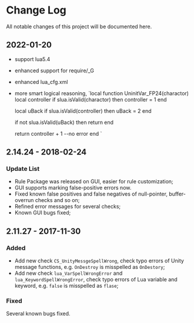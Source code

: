 # Change Log
All notable changes of this project will be documented here.
## 2022-01-20
* support lua5.4
* enhanced support for require/_G
* enhanced lua_cfg.xml
* more smart logical reasoning, 
`local function UninitVar_FP24(charactor) 
    local controller 
    if slua.isValid(charactor) then 
        controller = 1 
    end 

    local uBack 
    if slua.isValid(controller) then 
        uBack = 2 
    end 

    if not slua.isValid(uBack) then 
        return 
    end 
 
    return controller + 1 --no error 
end `

## 2.14.24 - 2018-02-24

### Update List
* Rule Package was released on GUI, easier for rule customization;
* GUI supports marking false-positive errors now.
* Fixed known false positives and false negatives of null-pointer, buffer-overrun checks and so on;
* Refined error messages for several checks;
* Known GUI bugs fixed;

## 2.11.27 - 2017-11-30

### Added
* Add new check `CS_UnityMessgeSpellWrong`, check typo errors of Unity message functions, e.g. `OnDestroy` is misspelled as `OnDestory`;
* Add new check `lua_VarSpellWrongError` and `lua_KeywordSpellWrongError`, check typo errors of Lua variable and keyword, e.g. `false` is misspelled as `flase`;

### Fixed
Several known bugs fixed.
